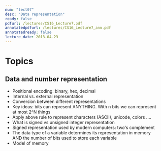 ```yaml
---
num: "lect07"
desc: "Data representation"
ready: false
pdfurl: /lectures/CS16_Lecture7.pdf
annotatedpdfurl: /lectures/CS16_Lecture7_ann.pdf
annotatedready: false
lecture_date: 2018-04-23
---
```



# Topics
## Data and number representation

* Positional encoding: binary, hex, decimal
* Internal vs. external representation
* Conversion between different representations
* Key ideas: bits can represent ANYTHING. With n bits we can represent at most 2^N things
* Apply above rule to represent characters (ASCII), unicode, colors ....
* What is signed vs unsigned integer representation
* Signed representation used by modern computers: two's complement
* The data type of a variable determines its representation in memory AND the number of bits used to store each variable
* Model of memory
